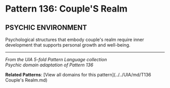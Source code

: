 # Pattern 136: Couple'S Realm

## PSYCHIC ENVIRONMENT

Psychological structures that embody couple's realm require inner development that supports personal growth and well-being.

---

*From the UIA 5-fold Pattern Language collection*  
*Psychic domain adaptation of Pattern 136*

**Related Patterns**: [View all domains for this pattern](../../UIA/md/T136 Couple's Realm.md)